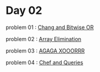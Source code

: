 # Day 02

problem 01 : [ Chang and Bitwise OR ](https://www.codechef.com/problems/CHNGOR)

problem 02 : [ Array Elimination ](https://codeforces.com/problemset/problem/1601/A)

problem 03 : [ AGAGA XOOORRR ](https://codeforces.com/problemset/problem/1516/B)

problem 04 : [ Chef and Queries ](https://www.codechef.com/problems/CHEFQUE)

